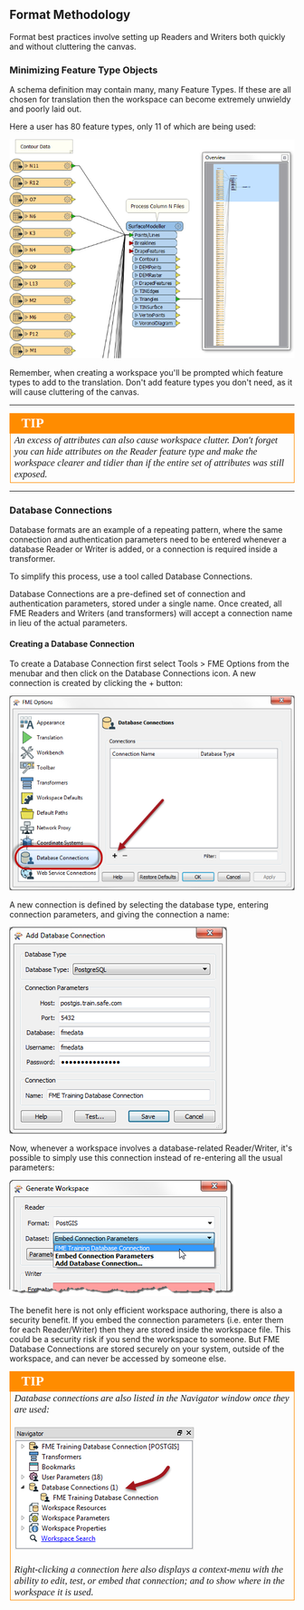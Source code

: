 ## Format Methodology ##

Format best practices involve setting up Readers and Writers both quickly and without cluttering the canvas.


### Minimizing Feature Type Objects ###

A schema definition may contain many, many Feature Types. If these are all chosen for translation then the workspace can become extremely unwieldy and poorly laid out.

Here a user has 80 feature types, only 11 of which are being used:

![](./Images/Img3.31.ExcessFeatureTypes.png)

Remember, when creating a workspace you'll be prompted which feature types to add to the translation. Don't add feature types you don't need, as it will cause cluttering of the canvas.

---

<!--Tip Section--> 

<table style="border-spacing: 0px">
<tr>
<td style="vertical-align:middle;background-color:darkorange;border: 2px solid darkorange">
<i class="fa fa-info-circle fa-lg fa-pull-left fa-fw" style="color:white;padding-right: 12px;vertical-align:text-top"></i>
<span style="color:white;font-size:x-large;font-weight: bold;font-family:serif">TIP</span>
</td>
</tr>

<tr>
<td style="border: 1px solid darkorange">
<span style="font-family:serif; font-style:italic; font-size:larger">
An excess of attributes can also cause workspace clutter. Don't forget you can hide attributes on the Reader feature type and make the workspace clearer and tidier than if the entire set of attributes was still exposed.
</span>
</td>
</tr>
</table>

---

### Database Connections ###

Database formats are an example of a repeating pattern, where the same connection and authentication parameters need to be entered whenever a database Reader or Writer is added, or a connection is required inside a transformer.

To simplify this process, use a tool called Database Connections.

Database Connections are a pre-defined set of connection and authentication parameters, stored under a single name. Once created, all FME Readers and Writers (and transformers) will accept a connection name in lieu of the actual parameters.


#### Creating a Database Connection ####

To create a Database Connection first select Tools > FME Options from the menubar and then click on the Database Connections icon. A new connection is created by clicking the + button:

![](./Images/Img3.32.AddDatabaseConnection.png)

A new connection is defined by selecting the database type, entering connection parameters, and giving the connection a name:

![](./Images/Img3.33.AddDatabaseConnectionDialog.png)

Now, whenever a workspace involves a database-related Reader/Writer, it's possible to simply use this connection instead of re-entering all the usual parameters:

![](./Images/Img3.34.UsingDatabaseConnection.png)

The benefit here is not only efficient workspace authoring, there is also a security benefit. If you embed the connection parameters (i.e. enter them for each Reader/Writer) then they are stored inside the workspace file. This could be a security risk if you send the workspace to someone. But FME Database Connections are stored securely on your system, outside of the workspace, and can never be accessed by someone else.



<!--Tip Section--> 

<table style="border-spacing: 0px">
<tr>
<td style="vertical-align:middle;background-color:darkorange;border: 2px solid darkorange">
<i class="fa fa-info-circle fa-lg fa-pull-left fa-fw" style="color:white;padding-right: 12px;vertical-align:text-top"></i>
<span style="color:white;font-size:x-large;font-weight: bold;font-family:serif">TIP</span>
</td>
</tr>

<tr>
<td style="border: 1px solid darkorange">
<span style="font-family:serif; font-style:italic; font-size:larger">
Database connections are also listed in the Navigator window once they are used:
<br><br><img src="./Images/Img3.49.DatabaseConnectionInNavigator.png">
<br><br>Right-clicking a connection here also displays a context-menu with the ability to edit, test, or embed that connection; and to show where in the workspace it is used.
</span>
</td>
</tr>
</table>
